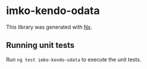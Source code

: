 # imko-kendo-odata

This library was generated with [Nx](https://nx.dev).

## Running unit tests

Run `ng test imko-kendo-odata` to execute the unit tests.
